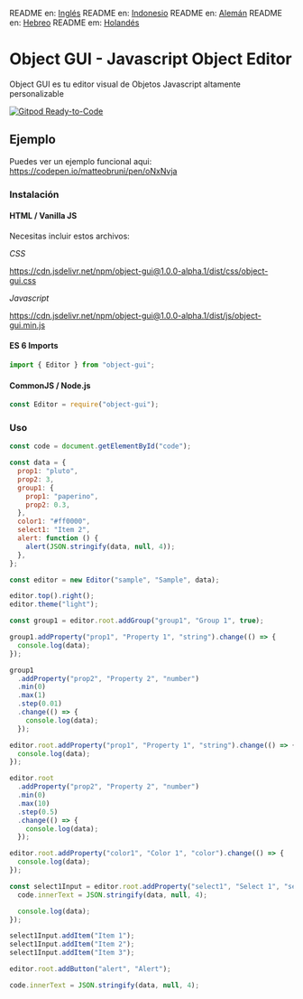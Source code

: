 README en: [Inglés](./README.md)
README en: [Indonesio](./README-ID.md)
README en: [Alemán](./README-DE.md)
README en: [Hebreo](./README-IL.md)
README em: [Holandés](./README-NL.md)

# Object GUI - Javascript Object Editor

Object GUI es tu editor visual de Objetos Javascript altamente personalizable

[![Gitpod Ready-to-Code](https://img.shields.io/badge/Gitpod-ready--to--code-blue?logo=gitpod)](https://gitpod.io/#https://github.com/matteobruni/object-gui)

## Ejemplo

Puedes ver un ejemplo funcional aqui:  <https://codepen.io/matteobruni/pen/oNxNvja>

### Instalación

#### HTML / Vanilla JS

Necesitas incluir estos archivos:

_CSS_

<https://cdn.jsdelivr.net/npm/object-gui@1.0.0-alpha.1/dist/css/object-gui.css>

_Javascript_

<https://cdn.jsdelivr.net/npm/object-gui@1.0.0-alpha.1/dist/js/object-gui.min.js>

#### ES 6 Imports

```javascript
import { Editor } from "object-gui";
```

#### CommonJS / Node.js

```javascript
const Editor = require("object-gui");
```

### Uso

```javascript
const code = document.getElementById("code");

const data = {
  prop1: "pluto",
  prop2: 3,
  group1: {
    prop1: "paperino",
    prop2: 0.3,
  },
  color1: "#ff0000",
  select1: "Item 2",
  alert: function () {
    alert(JSON.stringify(data, null, 4));
  },
};

const editor = new Editor("sample", "Sample", data);

editor.top().right();
editor.theme("light");

const group1 = editor.root.addGroup("group1", "Group 1", true);

group1.addProperty("prop1", "Property 1", "string").change(() => {
  console.log(data);
});

group1
  .addProperty("prop2", "Property 2", "number")
  .min(0)
  .max(1)
  .step(0.01)
  .change(() => {
    console.log(data);
  });

editor.root.addProperty("prop1", "Property 1", "string").change(() => {
  console.log(data);
});

editor.root
  .addProperty("prop2", "Property 2", "number")
  .min(0)
  .max(10)
  .step(0.5)
  .change(() => {
    console.log(data);
  });

editor.root.addProperty("color1", "Color 1", "color").change(() => {
  console.log(data);
});

const select1Input = editor.root.addProperty("select1", "Select 1", "select").change(() => {
  code.innerText = JSON.stringify(data, null, 4);

  console.log(data);
});

select1Input.addItem("Item 1");
select1Input.addItem("Item 2");
select1Input.addItem("Item 3");

editor.root.addButton("alert", "Alert");

code.innerText = JSON.stringify(data, null, 4);
```
